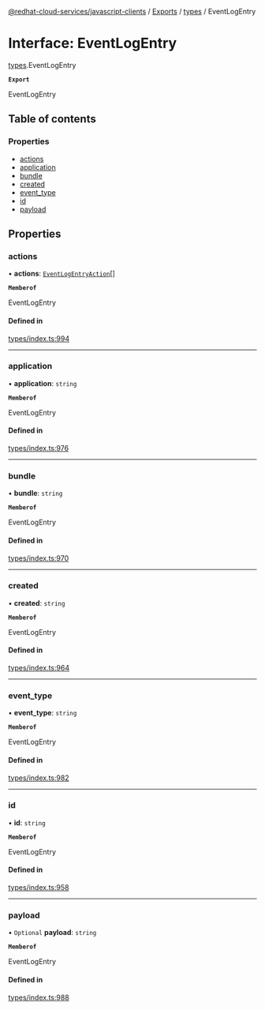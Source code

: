 [@redhat-cloud-services/javascript-clients](../README.md) / [Exports](../modules.md) / [types](../modules/types.md) / EventLogEntry

# Interface: EventLogEntry

[types](../modules/types.md).EventLogEntry

**`Export`**

EventLogEntry

## Table of contents

### Properties

- [actions](types.EventLogEntry.md#actions)
- [application](types.EventLogEntry.md#application)
- [bundle](types.EventLogEntry.md#bundle)
- [created](types.EventLogEntry.md#created)
- [event\_type](types.EventLogEntry.md#event_type)
- [id](types.EventLogEntry.md#id)
- [payload](types.EventLogEntry.md#payload)

## Properties

### actions

• **actions**: [`EventLogEntryAction`](types.EventLogEntryAction.md)[]

**`Memberof`**

EventLogEntry

#### Defined in

[types/index.ts:994](https://github.com/RedHatInsights/javascript-clients/blob/main/packages/notifications/types/index.ts#L994)

___

### application

• **application**: `string`

**`Memberof`**

EventLogEntry

#### Defined in

[types/index.ts:976](https://github.com/RedHatInsights/javascript-clients/blob/main/packages/notifications/types/index.ts#L976)

___

### bundle

• **bundle**: `string`

**`Memberof`**

EventLogEntry

#### Defined in

[types/index.ts:970](https://github.com/RedHatInsights/javascript-clients/blob/main/packages/notifications/types/index.ts#L970)

___

### created

• **created**: `string`

**`Memberof`**

EventLogEntry

#### Defined in

[types/index.ts:964](https://github.com/RedHatInsights/javascript-clients/blob/main/packages/notifications/types/index.ts#L964)

___

### event\_type

• **event\_type**: `string`

**`Memberof`**

EventLogEntry

#### Defined in

[types/index.ts:982](https://github.com/RedHatInsights/javascript-clients/blob/main/packages/notifications/types/index.ts#L982)

___

### id

• **id**: `string`

**`Memberof`**

EventLogEntry

#### Defined in

[types/index.ts:958](https://github.com/RedHatInsights/javascript-clients/blob/main/packages/notifications/types/index.ts#L958)

___

### payload

• `Optional` **payload**: `string`

**`Memberof`**

EventLogEntry

#### Defined in

[types/index.ts:988](https://github.com/RedHatInsights/javascript-clients/blob/main/packages/notifications/types/index.ts#L988)

